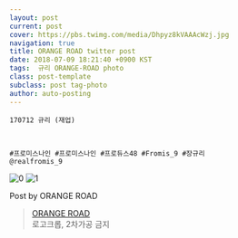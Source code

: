 ```yaml
---
layout: post
current: post
cover: https://pbs.twimg.com/media/Dhpyz8kVAAAcWzj.jpg
navigation: true
title: ORANGE ROAD twitter post
date: 2018-07-09 18:21:40 +0900 KST
tags:  규리 ORANGE-ROAD photo
class: post-template
subclass: post tag-photo
author: auto-posting
---
```


```  
170712 규리 (재업)  
  
  
  
#프로미스나인 #프로미스나인 #프로듀스48 #Fromis_9 #장규리  
@realfromis_9  

```

![0](https://pbs.twimg.com/media/DhpyzP8U0AI25MT.jpg)
![1](https://pbs.twimg.com/media/Dhpyz8kVAAAcWzj.jpg)


Post by ORANGE ROAD

> [ORANGE ROAD](https://twitter.com/OrangeRoad8)  
  로고크롭, 2차가공 금지